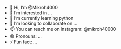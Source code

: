 - 👋 Hi, I’m @Mikroh4000
- 👀 I’m interested in ...
- 🌱 I’m currently learning python
- 💞️ I’m looking to collaborate on ...
- 📫 You can reach me on instagram: @mikroh40000
- 😄 Pronouns: ...
- ⚡ Fun fact: ...

<!---
Mikroh4000/Mikroh4000 is a ✨ special ✨ repository because its `README.md` (this file) appears on your GitHub profile.
You can click the Preview link to take a look at your changes.
--->
